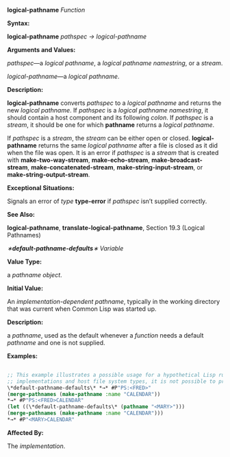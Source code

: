 **logical-pathname** *Function* 



**Syntax:** 



**logical-pathname** *pathspec → logical-pathname* 



**Arguments and Values:** 



*pathspec*—a *logical pathname*, a *logical pathname namestring*, or a *stream*. 



*logical-pathname*—a *logical pathname*. 



**Description:** 



**logical-pathname** converts *pathspec* to a *logical pathname* and returns the new *logical pathname*. If *pathspec* is a *logical pathname namestring*, it should contain a host component and its following *colon*. If *pathspec* is a *stream*, it should be one for which **pathname** returns a *logical pathname*. 



If *pathspec* is a *stream*, the *stream* can be either open or closed. **logical-pathname** returns the same *logical pathname* after a file is closed as it did when the file was open. It is an error if *pathspec* is a *stream* that is created with **make-two-way-stream**, **make-echo-stream**, **make-broadcast-stream**, **make-concatenated-stream**, **make-string-input-stream**, or **make-string-output-stream**. 



**Exceptional Situations:** 



Signals an error of *type* **type-error** if *pathspec* isn’t supplied correctly. 



**See Also:** 



**logical-pathname**, **translate-logical-pathname**, Section 19.3 (Logical Pathnames) 



 



 



*∗***default-pathname-defaults***∗ Variable* 



**Value Type:** 



a *pathname object*. 



**Initial Value:** 



An *implementation-dependent pathname*, typically in the working directory that was current when Common Lisp was started up. 



**Description:** 



a *pathname*, used as the default whenever a *function* needs a default *pathname* and one is not supplied. 



**Examples:**
```lisp
 
;; This example illustrates a possible usage for a hypothetical Lisp running on a ;; DEC TOPS-20 file system. Since pathname conventions vary between Lisp 
;; implementations and host file system types, it is not possible to provide a ;; general-purpose, conforming example. 
\*default-pathname-defaults\* *→* #P"PS:<FRED>" 
(merge-pathnames (make-pathname :name "CALENDAR")) 
*→* #P"PS:<FRED>CALENDAR" 
(let ((\*default-pathname-defaults\* (pathname "<MARY>"))) 
(merge-pathnames (make-pathname :name "CALENDAR"))) 
*→* #P"<MARY>CALENDAR" 

```
**Affected By:** 



The *implementation*. 



